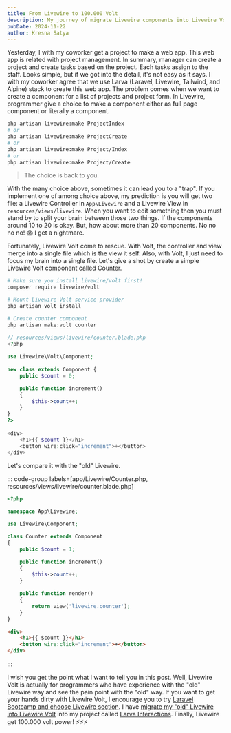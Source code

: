 ```yaml
---
title: From Livewire to 100.000 Volt
description: My journey of migrate Livewire components into Livewire Volt components. This is what I'm looking for!
pubDate: 2024-11-22
author: Kresna Satya
---
```


Yesterday, I with my coworker get a project to make a web app. This web app is related with project management. In summary, manager can create a project and create tasks based on the project. Each tasks assign to the staff. Looks simple, but if we got into the detail, it's not easy as it says. I with my coworker agree that we use Larva (Laravel, Livewire, Tailwind, and Alpine) stack to create this web app. The problem comes when we want to create a component for a list of projects and project form. In Livewire, programmer give a choice to make a component either as full page component or literally a component.

```sh
php artisan livewire:make ProjectIndex
# or
php artisan livewire:make ProjectCreate
# or
php artisan livewire:make Project/Index
# or
php artisan livewire:make Project/Create
```

> The choice is back to you.

With the many choice above, sometimes it can lead you to a "trap". If you implement one of among choice above, my prediction is you will get two file: a Livewire Controller in `App\Livewire` and a Livewire View in `resources/views/livewire`. When you want to edit something then you must stand by to split your brain between those two things. If the components around 10 to 20 is okay. But, how about more than 20 components. No no no no! 😱 I get a nightmare.

Fortunately, Livewire Volt come to rescue. With Volt, the controller and view merge into a single file which is the view it self. Also, with Volt, I just need to focus my brain into a single file. Let's give a shot by create a simple Livewire Volt component called Counter.

```sh
# Make sure you install livewire/volt first!
composer require livewire/volt
```

```sh
# Mount Livewire Volt service provider
php artisan volt install
```

```sh
# Create counter component
php artisan make:volt counter
```

```php
// resources/views/livewire/counter.blade.php
<?php
 
use Livewire\Volt\Component;
 
new class extends Component {
    public $count = 0;

    public function increment()
    {
        $this->count++;
    }
}
?>
 
<div>
    <h1>{{ $count }}</h1>
    <button wire:click="increment">+</button>
</div>
```

Let's compare it with the "old" Livewire.

::: code-group labels=[app/Livewire/Counter.php, resources/views/livewire/counter.blade.php]

```php
<?php

namespace App\Livewire;

use Livewire\Component;

class Counter extends Component
{
    public $count = 1;

    public function increment()
    {
        $this->count++;
    }

    public function render()
    {
        return view('livewire.counter');
    }
}
```

```html
<div>
    <h1>{{ $count }}</h1>
    <button wire:click="increment">+</button>
</div>
```

:::

I wish you get the point what I want to tell you in this post. Well, Livewire Volt is actually for programmers who have experience with the "old" Livewire way and see the pain point with the "old" way. If you want to get your hands dirty with Livewire Volt, I encourage you to try [Laravel Bootcamp and choose Livewire section](https://bootcamp.laravel.com/livewire/installation). I have [migrate my "old" Livewire into Livewire Volt](https://youtu.be/Hffc1zi29Ts) into my project called [Larva Interactions](https://larva-interactions.senku.stream). Finally, Livewire get 100.000 volt power! ⚡️⚡️⚡️
